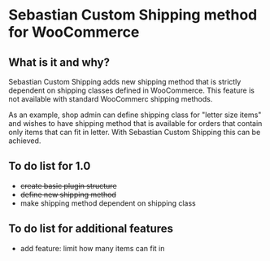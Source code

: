 # Sebastian Custom Shipping method for WooCommerce

## What is it and why?

Sebastian Custom Shipping adds new shipping method that is strictly dependent on shipping classes defined in WooCommerce. This feature is not available with standard WooCommerc shipping methods.

As an example, shop admin can define shipping class for "letter size items" and wishes to have shipping method that is available for orders that contain only items that can fit in letter. With Sebastian Custom Shipping this can be achieved.

## To do list for 1.0
* ~~create basic plugin structure~~
* ~~define new shipping method~~
* make shipping method dependent on shipping class

## To do list for additional features
* add feature: limit how many items can fit in